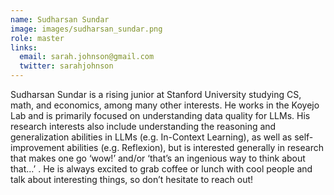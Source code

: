 ```yaml
---
name: Sudharsan Sundar
image: images/sudharsan_sundar.png
role: master
links:
  email: sarah.johnson@gmail.com
  twitter: sarahjohnson
---
```


Sudharsan Sundar is a rising junior at Stanford University studying CS, math, and economics, among many other interests. He works in the Koyejo Lab and is primarily focused on understanding data quality for LLMs. His research interests also include understanding the reasoning and generalization abilities in LLMs (e.g. In-Context Learning), as well as self-improvement abilities (e.g. Reflexion), but is interested generally in research that makes one go ‘wow!’ and/or ‘that’s an ingenious way to think about that…’ . He is always excited to grab coffee or lunch with cool people and talk about interesting things, so don’t hesitate to reach out!
